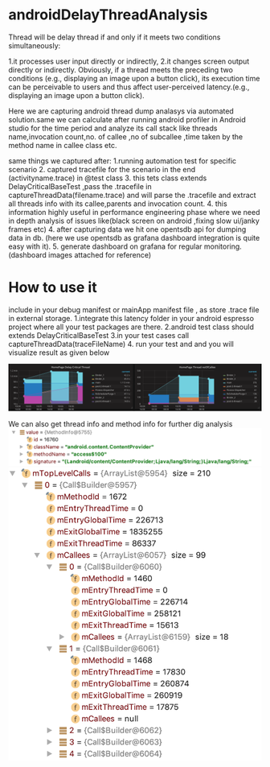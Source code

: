# androidDelayThreadAnalysis

Thread will be delay thread if and only if it meets two conditions simultaneously: 

1.it processes user input directly or indirectly,
2.it changes screen output directly or indirectly. Obviously, if a thread meets the preceding two conditions (e.g., displaying an image upon a button click), its execution time can be perceivable to users and thus affect user-perceived latency.(e.g., displaying an image upon a button click).

Here we are capturing android thread dump analasys via automated solution.same we can calculate after running android profiler in Android studio for the time period and analyze its call stack like threads name,invocation count,no. of callee ,no of subcallee ,time taken by the method name in callee class etc.

same things we captured after:
1.running automation test for specific scenario
2. captured tracefile for the scenario in the end (activityname.trace) in @test class
3. this tets class extends DelayCriticalBaseTest ,pass the .tracefile in captureThreadData(filename.trace) and will parse the .tracefile and extract all threads info with its callee,parents and invocation count.
4. this information highly useful in performance engineering phase where we need in depth analysis of issues like(black screen on android ,fixing slow ui/janky frames etc)
4. after capturing data we hit one opentsdb api for dumping data in db. (here we use opentsdb as grafana dashboard integration is quite easy with  it).
5. generate dashboard on grafana for regular monitoring.
(dashboard images attached for reference)

# How to use it
include <uses-permission android:name="android.permission.WRITE_EXTERNAL_STORAGE" /> in your debug manifest or mainApp manifest file , as store .trace file in external storage.
1.integrate this latency folder in your android espresso project where all your test packages are there.
2.android test class should extends DelayCriticalBaseTest
3.in your test cases call captureThreadData(traceFileName)
4. run your test and and you will visualize result as given below

![Visualization](https://github.com/Vishvnath96/androidDelayThreadAnalysis/blob/integration/HomePageTread.png)

We can also get thread info and method info for further dig analysis
![moreinfo](https://github.com/Vishvnath96/androidDelayThreadAnalysis/blob/integration/threadInfo.png)
![moreinfo](https://github.com/Vishvnath96/androidDelayThreadAnalysis/blob/integration/calleecount.png)
